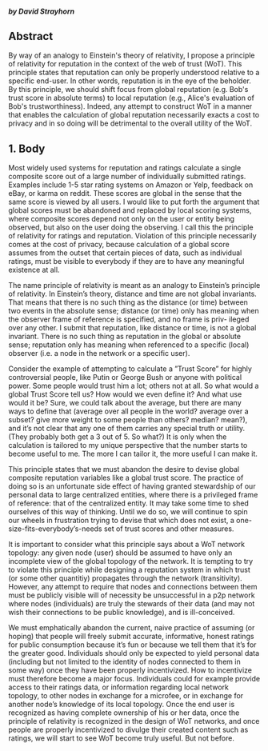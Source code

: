 #### _by David Strayhorn_

## Abstract

By way of an analogy to Einstein's theory of relativity, I propose a principle of relativity for reputation in the context of the web of trust (WoT). This principle states that reputation can only be properly understood relative to a specific end-user. In other words, reputation is in the eye of the beholder. By this principle, we should shift focus from global reputation (e.g. Bob's trust score in absolute terms) to local reputation (e.g., Alice's evaluation of Bob's trustworthiness). Indeed, any attempt to construct WoT in a manner that enables the calculation of global reputation necessarily exacts a cost to privacy and in so doing will be detrimental to the overall utility of the WoT.

## 1. Body

Most widely used systems for reputation and ratings calculate a single composite score out of a large number of individually submitted ratings. Examples include 1-5 star rating systems on Amazon or Yelp, feedback on eBay, or karma on reddit. These scores are global in the sense that the same score is viewed by all users. I would like to put forth the argument that global scores must be abandoned and replaced by local scoring systems, where composite scores depend not only on the user or entity being observed, but also on the user doing the observing. I call this the principle of relativity for ratings and reputation. Violation of this principle necessarily comes at the cost of privacy, because calculation of a global score assumes from the outset that certain pieces of data, such as individual ratings, must be visible to everybody if they are to have any meaningful existence at all.

The name principle of relativity is meant as an analogy to Einstein’s principle of relativity. In Einstein’s theory, distance and time are not global invariants. That means that there is no such thing as the distance (or time) between two events in the absolute sense; distance (or time) only has meaning when the observer frame of reference is specified, and no frame is priv- ileged over any other. I submit that reputation, like distance or time, is not a global invariant. There is no such thing as reputation in the global or absolute sense; reputation only has meaning when referenced to a specific (local) observer (i.e. a node in the network or a specific user).

Consider the example of attempting to calculate a ”Trust Score” for highly controversial people, like Putin or George Bush or anyone with political power. Some people would trust him a lot; others not at all. So what would a global Trust Score tell us? How would we even define it? And what use would it be? Sure, we could talk about the average, but there are many ways to define that (average over all people in the world? average over a subset? give more weight to some people than others? median? mean?), and it’s not clear that any one of them carries any special truth or utility. (They probably both get a 3 out of 5. So what?) It is only when the calculation is tailored to my unique perspective that the number starts to become useful to me. The more I can tailor it, the more useful I can make it.

This principle states that we must abandon the desire to devise global composite reputation variables like a global trust score. The practice of doing so is an unfortunate side effect of having granted stewardship of our personal data to large centralized entities, where there is a privileged frame of reference: that of the centralized entity. It may take some time to shed ourselves of this way of thinking. Until we do so, we will continue to spin our wheels in frustration trying to devise that which does not exist, a one-size-fits-everybody’s-needs set of trust scores and other measures.

It is important to consider what this principle says about a WoT network topology: any given node (user) should be assumed to have only an incomplete view of the global topology of the network. It is tempting to try to violate this principle while designing a reputation system in which trust (or some other quantitiy) propagates through the network (transitivity). However, any attempt to require that nodes and connections between them must be publicly visible will of necessity be unsuccessful in a p2p network where nodes (individuals) are truly the stewards of their data (and may not wish their connections to be public knowledge), and is ill-conceived.

We must emphatically abandon the current, naive practice of assuming (or hoping) that people will freely submit accurate, informative, honest ratings for public consumption because it’s fun or because we tell them that it’s for the greater good. Individuals should only be expected to yield personal data (including but not limited to the identity of nodes connected to them in some way) once they have been properly incentivized. How to incentivize must therefore become a major focus. Individuals could for example provide access to their ratings data, or information regarding local network topology, to other nodes in exchange for a microfee, or in exchange for another node’s knowledge of its local topology. Once the end user is recognized as having complete ownership of his or her data, once the principle of relativity is recognized in the design of WoT networks, and once people are properly incentivized to divulge their created content such as ratings, we will start to see WoT become truly useful. But not before.
